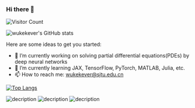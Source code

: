 ### Hi there 👋

![Visitor Count](https://profile-counter.glitch.me/wukekever/count.svg) 

![wukekever's GitHub stats](https://github-readme-stats.vercel.app/api?username=wukekever&show_icons=true&theme=tokyonight)

Here are some ideas to get you started:

- 🔭 I’m currently working on solving partial differential equations(PDEs) by deep neural networks
- 🌱 I’m currently learning JAX, TensorFlow, PyTorch, MATLAB, Julia, etc.
- 📫 How to reach me: wukekever@sjtu.edu.cn

[![Top Langs](https://github-readme-stats.vercel.app/api/top-langs/?username=wukekever&layout=compact)](https://github.com/wukekever/github-readme-stats)

![decription](https://img.shields.io/badge/tools-vscode-blue)
![decription](https://img.shields.io/badge/language-PyTorch-lightgrey)
![decription](https://img.shields.io/badge/language-TensorFlow-orange)



<!--
**wukekever/wukekever** is a ✨ _special_ ✨ repository because its `README.md` (this file) appears on your GitHub profile.

Here are some ideas to get you started:

- 🔭 I’m currently working on ...
- 🌱 I’m currently learning ...
- 👯 I’m looking to collaborate on ...
- 🤔 I’m looking for help with ...
- 💬 Ask me about ...
- 📫 How to reach me: ...
- 😄 Pronouns: ...
- ⚡ Fun fact: ...
-->
